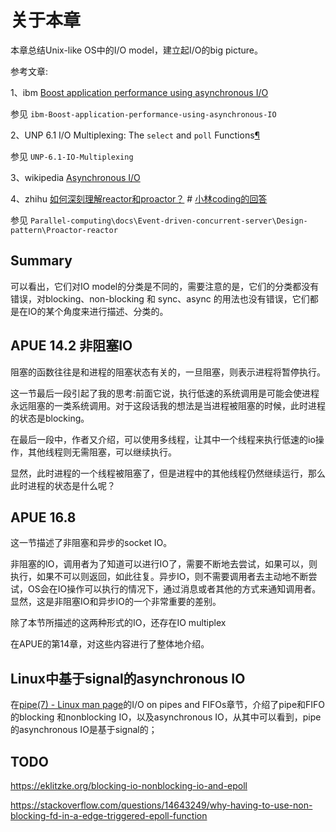# 关于本章

本章总结Unix-like OS中的I/O model，建立起I/O的big picture。

参考文章: 

1、ibm [Boost application performance using asynchronous I/O](https://developer.ibm.com/technologies/linux/articles/l-async/)

参见 `ibm-Boost-application-performance-using-asynchronous-IO`

2、UNP 6.1 I/O Multiplexing: The `select` and `poll` Functions[¶](https://notes.shichao.io/unp/ch6/#chapter-6-io-multiplexing-the-select-and-poll-functions)

参见 `UNP-6.1-IO-Multiplexing`

3、wikipedia [Asynchronous I/O](https://en.wikipedia.org/wiki/Asynchronous_I/O)

4、zhihu [如何深刻理解reactor和proactor？](https://www.zhihu.com/question/26943938) # [小林coding的回答](https://www.zhihu.com/question/26943938/answer/1856426252) 

参见 `Parallel-computing\docs\Event-driven-concurrent-server\Design-pattern\Proactor-reactor`

## Summary



可以看出，它们对IO model的分类是不同的，需要注意的是，它们的分类都没有错误，对blocking、non-blocking 和 sync、async 的用法也没有错误，它们都是在IO的某个角度来进行描述、分类的。







## APUE 14.2 非阻塞IO

阻塞的函数往往是和进程的阻塞状态有关的，一旦阻塞，则表示进程将暂停执行。

这一节最后一段引起了我的思考:前面它说，执行低速的系统调用是可能会使进程永远阻塞的一类系统调用。对于这段话我的想法是当进程被阻塞的时候，此时进程的状态是blocking。

在最后一段中，作者又介绍，可以使用多线程，让其中一个线程来执行低速的io操作，其他线程则无需阻塞，可以继续执行。

显然，此时进程的一个线程被阻塞了，但是进程中的其他线程仍然继续运行，那么此时进程的状态是什么呢？



## APUE 16.8

这一节描述了非阻塞和异步的socket IO。

非阻塞的IO，调用者为了知道可以进行IO了，需要不断地去尝试，如果可以，则执行，如果不可以则返回，如此往复。异步IO，则不需要调用者去主动地不断尝试，OS会在IO操作可以执行的情况下，通过消息或者其他的方式来通知调用者。显然，这是非阻塞IO和异步IO的一个非常重要的差别。

除了本节所描述的这两种形式的IO，还存在IO multiplex

在APUE的第14章，对这些内容进行了整体地介绍。




## Linux中基于signal的asynchronous IO

在[pipe(7) - Linux man page](https://linux.die.net/man/7/pipe)的I/O on pipes and FIFOs章节，介绍了pipe和FIFO的blocking 和nonblocking IO，以及asynchronous IO，从其中可以看到，pipe的asynchronous IO是基于signal的；





## TODO

https://eklitzke.org/blocking-io-nonblocking-io-and-epoll

https://stackoverflow.com/questions/14643249/why-having-to-use-non-blocking-fd-in-a-edge-triggered-epoll-function


